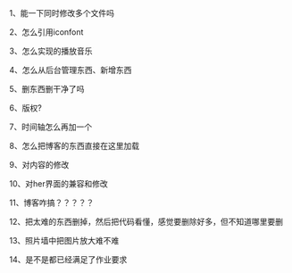 1、能一下同时修改多个文件吗

2、怎么引用iconfont

3、怎么实现的播放音乐

4、怎么从后台管理东西、新增东西

5、删东西删干净了吗

6、版权?

7、时间轴怎么再加一个

8、怎么把博客的东西直接在这里加载

9、对内容的修改

10、对her界面的兼容和修改

11、博客咋搞？？？？？

12、把太难的东西删掉，然后把代码看懂，感觉要删除好多，但不知道哪里要删

13、照片墙中把图片放大难不难

14、是不是都已经满足了作业要求
